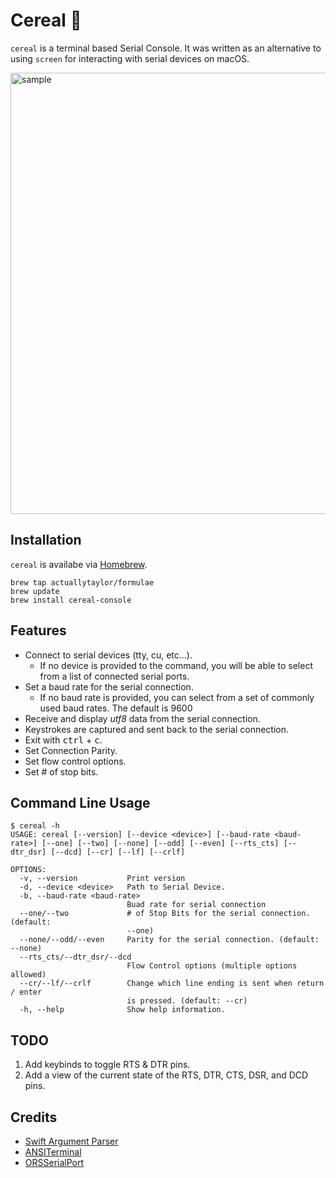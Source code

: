 # Cereal 🥣
`cereal` is a terminal based Serial Console. It was written as an alternative to using `screen` for interacting with serial devices on macOS.

<img width="706" alt="sample" src="https://github.com/user-attachments/assets/54fa15e4-c7c6-4175-90e4-4673058babf3" />

## Installation
`cereal` is availabe via [Homebrew](https://brew.sh). 
```
brew tap actuallytaylor/formulae
brew update
brew install cereal-console
```

## Features
- Connect to serial devices (tty, cu, etc...).
  -  If no device is provided to the command, you will be able to select from a list of connected serial ports.
- Set a baud rate for the serial connection.
  -  If no baud rate is provided, you can select from a set of commonly used baud rates. The default is 9600
- Receive and display *utf8* data from the serial connection.
- Keystrokes are captured and sent back to the serial connection.
- Exit with <kbd>ctrl</kbd> + <kbd>c</kbd>.
- Set Connection Parity.
- Set flow control options.
- Set # of stop bits.

## Command Line Usage
```
$ cereal -h
USAGE: cereal [--version] [--device <device>] [--baud-rate <baud-rate>] [--one] [--two] [--none] [--odd] [--even] [--rts_cts] [--dtr_dsr] [--dcd] [--cr] [--lf] [--crlf]

OPTIONS:
  -v, --version           Print version
  -d, --device <device>   Path to Serial Device.
  -b, --baud-rate <baud-rate>
                          Buad rate for serial connection
  --one/--two             # of Stop Bits for the serial connection. (default:
                          --one)
  --none/--odd/--even     Parity for the serial connection. (default: --none)
  --rts_cts/--dtr_dsr/--dcd
                          Flow Control options (multiple options allowed)
  --cr/--lf/--crlf        Change which line ending is sent when return / enter
                          is pressed. (default: --cr)
  -h, --help              Show help information.
```

## TODO
1. Add keybinds to toggle RTS & DTR pins.
2. Add a view of the current state of the RTS, DTR, CTS, DSR, and DCD pins.

## Credits
- [Swift Argument Parser](https://github.com/apple/swift-argument-parser.git)
- [ANSITerminal](https://github.com/pakLebah/ANSITerminal.git) 
- [ORSSerialPort](https://github.com/armadsen/ORSSerialPort)
